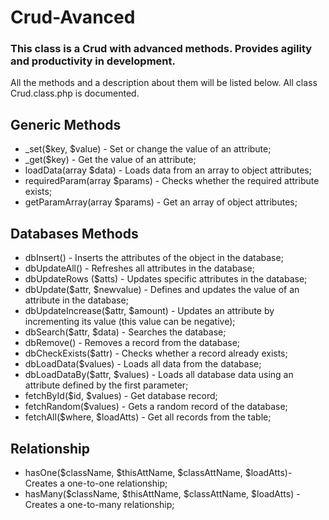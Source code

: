 # Crud-Avanced

### This class is a Crud with advanced methods. Provides agility and productivity in development.

All the methods and a description about them will be listed below. All class Crud.class.php is documented.

## Generic Methods
- _set($key, $value) - Set or change the value of an attribute;
- _get($key) - Get the value of an attribute;
- loadData(array $data) - Loads data from an array to object attributes;
- requiredParam(array $params) - Checks whether the required attribute exists;
- getParamArray(array $params) - Get an array of object attributes;

## Databases Methods
- dbInsert() - Inserts the attributes of the object in the database;
- dbUpdateAll() - Refreshes all attributes in the database;
- dbUpdateRows ($atts) - Updates specific attributes in the database;
- dbUpdate($attr, $newvalue) - Defines and updates the value of an attribute in the database;
- dbUpdateIncrease($attr, $amount) - Updates an attribute by incrementing its value (this value can be negative);
- dbSearch($attr, $data) - Searches the database;
- dbRemove() - Removes a record from the database;
- dbCheckExists($attr) - Checks whether a record already exists;
- dbLoadData($values) - Loads all data from the database;
- dbLoadDataBy($attr, $values) - Loads all database data using an attribute defined by the first parameter;
- fetchById($id, $values) - Get database record;
- fetchRandom($values) - Gets a random record of the database;
- fetchAll($where, $loadAtts) - Get all records from the table;

## Relationship
- hasOne($className, $thisAttName, $classAttName, $loadAtts)- Creates a one-to-one relationship;
- hasMany($className, $thisAttName, $classAttName, $loadAtts) - Creates a one-to-many relationship;